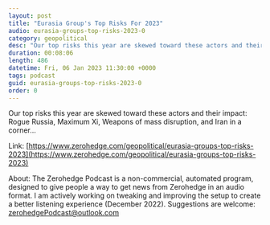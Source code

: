 ```yaml
---
layout: post
title: "Eurasia Group's Top Risks For 2023"
audio: eurasia-groups-top-risks-2023-0
category: geopolitical
desc: "Our top risks this year are skewed toward these actors and their impact: Rogue Russia, Maximum Xi, Weapons of mass disruption, and Iran in a corner..."
duration: 00:08:06
length: 486
datetime: Fri, 06 Jan 2023 11:30:00 +0000
tags: podcast
guid: eurasia-groups-top-risks-2023-0
order: 0
---
```

Our top risks this year are skewed toward these actors and their impact: Rogue Russia, Maximum Xi, Weapons of mass disruption, and Iran in a corner...

Link: [https://www.zerohedge.com/geopolitical/eurasia-groups-top-risks-2023](https://www.zerohedge.com/geopolitical/eurasia-groups-top-risks-2023)

About: The Zerohedge Podcast is a non-commercial, automated program, designed to give people a way to get news from Zerohedge in an audio format.  I am actively working on tweaking and improving the setup to create a better listening experience (December 2022).  Suggestions are welcome: [zerohedgePodcast@outlook.com](mailto:zerohedgePodcast@outlook.com)